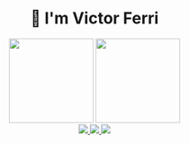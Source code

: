 <h1 align="center">
  👋 I'm Victor Ferri
</h1>
<div align="center">
  <img height="150em" src="https://github-readme-stats.vercel.app/api?username=VictorFerri&show_icons=true&icon_color=4ebcf0&hide_border=false&theme=dark&bg_color=0D1117"/>
  <img height="150em" src="https://github-readme-stats.vercel.app/api/top-langs/?username=VictorFerri&show_icons=true&icon_color=4ebcf0&hide_border=false&theme=dark&bg_color=0D1117&layout=compact"/>
</div>

<div align="center">
  <a href="https://www.instagram.com/victorferri2003/" alt="Instagram" target="_blank">
    <img src="https://img.shields.io/badge/-Instagram-E4405F?style=for-the-badge&logo=Instagram&logoColor=white"/>
  </a>
  <a href="mailto:victoferri_@hotmail.com" alt="Outlook" target="_blank">
    <img src="https://img.shields.io/badge/-Outlook-0078D4?style=for-the-badge&logo=MIcrosoft%20Outlook&logoColor=white"/>
  </a>
  <a href="" alt="LinkedIn" target="_blank">
    <img src="https://img.shields.io/badge/-LinkedIn-0077B5?style=for-the-badge&logo=Linkedin&logoColor=white"/>
  </a>
</div>
